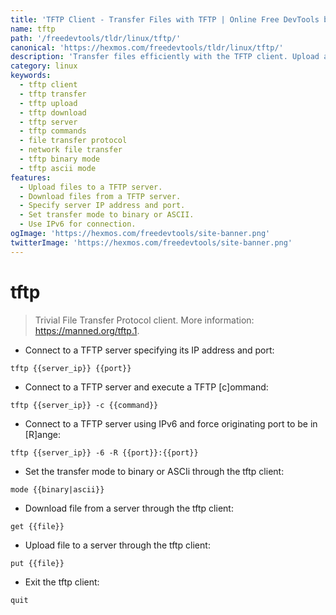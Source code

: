 ```yaml
---
title: 'TFTP Client - Transfer Files with TFTP | Online Free DevTools by Hexmos'
name: tftp
path: '/freedevtools/tldr/linux/tftp/'
canonical: 'https://hexmos.com/freedevtools/tldr/linux/tftp/'
description: 'Transfer files efficiently with the TFTP client. Upload and download files to/from servers using simple commands. Free online tool, no registration required.'
category: linux
keywords:
  - tftp client
  - tftp transfer
  - tftp upload
  - tftp download
  - tftp server
  - tftp commands
  - file transfer protocol
  - network file transfer
  - tftp binary mode
  - tftp ascii mode
features:
  - Upload files to a TFTP server.
  - Download files from a TFTP server.
  - Specify server IP address and port.
  - Set transfer mode to binary or ASCII.
  - Use IPv6 for connection.
ogImage: 'https://hexmos.com/freedevtools/site-banner.png'
twitterImage: 'https://hexmos.com/freedevtools/site-banner.png'
---
```


# tftp

> Trivial File Transfer Protocol client.
> More information: <https://manned.org/tftp.1>.

- Connect to a TFTP server specifying its IP address and port:

`tftp {{server_ip}} {{port}}`

- Connect to a TFTP server and execute a TFTP [c]ommand:

`tftp {{server_ip}} -c {{command}}`

- Connect to a TFTP server using IPv6 and force originating port to be in [R]ange:

`tftp {{server_ip}} -6 -R {{port}}:{{port}}`

- Set the transfer mode to binary or ASCIi through the tftp client:

`mode {{binary|ascii}}`

- Download file from a server through the tftp client:

`get {{file}}`

- Upload file to a server through the tftp client:

`put {{file}}`

- Exit the tftp client:

`quit`
